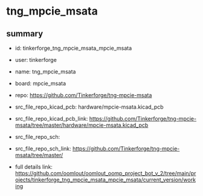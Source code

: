 # tng_mpcie_msata
 
## summary 
* id: tinkerforge_tng_mpcie_msata_mpcie_msata
* user: tinkerforge
* name: tng_mpcie_msata
* board: mpcie_msata
* repo: https://github.com/Tinkerforge/tng-mpcie-msata
* src_file_repo_kicad_pcb: hardware/mpcie-msata.kicad_pcb
* src_file_repo_kicad_pcb_link: https://github.com/Tinkerforge/tng-mpcie-msata/tree/master/hardware/mpcie-msata.kicad_pcb


* src_file_repo_sch: 
* src_file_repo_sch_link: https://github.com/Tinkerforge/tng-mpcie-msata/tree/master/
* full details link: https://github.com/oomlout/oomlout_oomp_project_bot_v_2/tree/main/projects/tinkerforge_tng_mpcie_msata_mpcie_msata/current_version/working  







